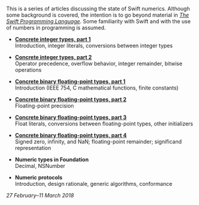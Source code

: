 This is a series of articles discussing the state of Swift numerics. Although
some background is covered, the intention is to go beyond material in [_The
Swift Programming Language_][ref 0-1]. Some familiarity with Swift and with
the use of numbers in programming is assumed.

[ref 0-1]: https://developer.apple.com/library/content/documentation/Swift/Conceptual/Swift_Programming_Language/index.html

* __[Concrete integer types, part 1](integers-part-1.md)__  
  Introduction, integer literals, conversions between integer types

* __[Concrete integer types, part 2](integers-part-2.md)__  
  Operator precedence, overflow behavior, integer remainder, bitwise operations

* __[Concrete binary floating-point types, part 1](floating-point-part-1.md)__  
  Introduction (IEEE 754, C mathematical functions, finite constants)

* __[Concrete binary floating-point types, part 2](floating-point-part-2.md)__  
  Floating-point precision

* __[Concrete binary floating-point types, part 3](floating-point-part-3.md)__  
  Float literals, conversions between floating-point types, other initializers

* __[Concrete binary floating-point types, part 4](floating-point-part-4.md)__  
  Signed zero, infinity, and NaN; floating-point remainder; significand
  representation

* __Numeric types in Foundation__  
  Decimal, NSNumber

* __Numeric protocols__  
  Introduction, design rationale, generic algorithms, conformance

_27 February–11 March 2018_
